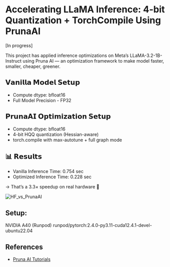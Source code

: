 # Accelerating LLaMA Inference: 4-bit Quantization + TorchCompile Using PrunaAI
[In progress]

This project has applied inference optimizations on Meta’s LLaMA-3.2-1B-Instruct using Pruna AI — an optimization framework to make model faster, smaller, cheaper, greener.

## 𝗩𝗮𝗻𝗶𝗹𝗹𝗮 𝗠𝗼𝗱𝗲𝗹 𝗦𝗲𝘁𝘂𝗽
- Compute dtype: bfloat16
- Full Model Precision - FP32

## 𝗣𝗿𝘂𝗻𝗮𝗔𝗜 𝗢𝗽𝘁𝗶𝗺𝗶𝘇𝗮𝘁𝗶𝗼𝗻 𝗦𝗲𝘁𝘂𝗽
- Compute dtype: bfloat16
- 4-bit HQQ quantization (Hessian-aware)
- torch.compile with max-autotune + full graph mode

## 📊 𝗥𝗲𝘀𝘂𝗹𝘁𝘀
- Vanilla Inference Time: 0.754 sec
- Optimized Inference Time: 0.228 sec

→ That’s a 3.3× speedup on real hardware 🚀

![HF_vs_PrunaAI](https://github.com/user-attachments/assets/7ac3487d-1eb6-4de8-abb8-6f9be0856db0)


## Setup:
NVIDIA A40 (Runpod)
runpod/pytorch:2.4.0-py3.11-cuda12.4.1-devel-ubuntu22.04

## References
- [Pruna AI Tutorials](https://github.com/PrunaAI/pruna/tree/main/docs/tutorials)
